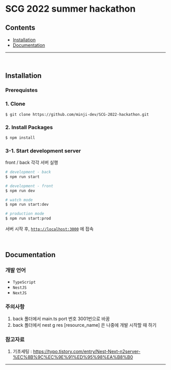 # SCG 2022 summer hackathon

## Contents

- [Installation](#installation)
- [Documentation](#Documentation)

---
<br>

## Installation

### Prerequistes


### 1. Clone

```shell
$ git clone https://github.com/minji-dev/SCG-2022-hackathon.git
```

### 2. Install Packages

```bash
$ npm install
```
### 3-1. Start development server

front / back 각각 서버 실행

```bash
# development - back
$ npm run start

# development - front
$ npm run dev

# watch mode
$ npm run start:dev

# production mode
$ npm run start:prod
```


서버 시작 후, 
[`http://localhost:3000`](http://localhost:3000) 에 접속

<br>

## Documentation

### 개발 언어
- `TypeScript`
- `NestJS`
- `NextJS`

### 주의사항
1. back 폴더에서 main.ts port 번호 3001번으로 바꿈
2. back 폴더에서 nest g res [resource_name] 은 나중에 개발 시작할 때 하기


### 참고자료
1. 기초세팅 : https://typo.tistory.com/entry/Nest-Next-n2server-%EC%8B%9C%EC%9E%91%ED%95%98%EA%B8%B0
---

